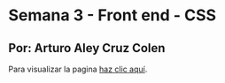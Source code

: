 # Semana 3 - Front end - CSS
## Por: Arturo Aley Cruz Colen 

Para visualizar la pagina [haz clic aquí](https://aleycolen98.github.io/Vacunation-Page/).
